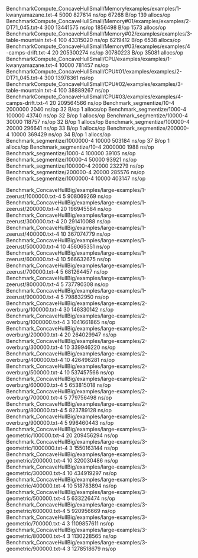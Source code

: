 BenchmarkCompute_ConcaveHullSmall/Memory/examples/examples/1-kwanyamazane.txt-4         	    5000	    827614 ns/op	   67268 B/op	     139 allocs/op
BenchmarkCompute_ConcaveHullSmall/Memory#01/examples/examples/2-DT71_045.txt-4          	     300	  13441575 ns/op	 1856498 B/op	    1573 allocs/op
BenchmarkCompute_ConcaveHullSmall/Memory#02/examples/examples/3-table-mountain.txt-4    	     100	  43315020 ns/op	 6219412 B/op	    6538 allocs/op
BenchmarkCompute_ConcaveHullSmall/Memory#03/examples/examples/4-camps-drift.txt-4       	      20	 205300274 ns/op	30780223 B/op	   35081 allocs/op
BenchmarkCompute_ConcaveHullSmall/CPU/examples/examples/1-kwanyamazane.txt-4         	   10000	    781457 ns/op
BenchmarkCompute_ConcaveHullSmall/CPU#01/examples/examples/2-DT71_045.txt-4          	     300	  13978361 ns/op
BenchmarkCompute_ConcaveHullSmall/CPU#02/examples/examples/3-table-mountain.txt-4    	     100	  38889267 ns/op
BenchmarkCompute_ConcaveHullSmall/CPU#03/examples/examples/4-camps-drift.txt-4       	      20	 209564566 ns/op
Benchmark_segmentize/10-4         	 2000000	      2040 ns/op	      32 B/op	       1 allocs/op
Benchmark_segmentize/1000-4       	  100000	     43740 ns/op	      32 B/op	       1 allocs/op
Benchmark_segmentize/10000-4      	   30000	    118757 ns/op	      32 B/op	       1 allocs/op
Benchmark_segmentize/100000-4     	   20000	    296641 ns/op	      33 B/op	       1 allocs/op
Benchmark_segmentize/200000-4     	   10000	    369429 ns/op	      34 B/op	       1 allocs/op
Benchmark_segmentize/1000000-4    	   10000	    503184 ns/op	      37 B/op	       1 allocs/op
Benchmark_segmentize/10-4         	 2000000	      1988 ns/op
Benchmark_segmentize/1000-4       	  100000	     39105 ns/op
Benchmark_segmentize/10000-4      	   50000	     93921 ns/op
Benchmark_segmentize/100000-4     	   20000	    232279 ns/op
Benchmark_segmentize/200000-4     	   20000	    285576 ns/op
Benchmark_segmentize/1000000-4    	   10000	    403147 ns/op




Benchmark_ConcaveHullBig/examples/large-examples/1-zeerust/1000000.txt-4         	       5	 908069269 ns/op
Benchmark_ConcaveHullBig/examples/large-examples/1-zeerust/200000.txt-4          	      20	 196945584 ns/op
Benchmark_ConcaveHullBig/examples/large-examples/1-zeerust/300000.txt-4          	      20	 291410088 ns/op
Benchmark_ConcaveHullBig/examples/large-examples/1-zeerust/400000.txt-4          	      10	 367074779 ns/op
Benchmark_ConcaveHullBig/examples/large-examples/1-zeerust/500000.txt-4          	      10	 456065351 ns/op
Benchmark_ConcaveHullBig/examples/large-examples/1-zeerust/600000.txt-4          	      10	 566632675 ns/op
Benchmark_ConcaveHullBig/examples/large-examples/1-zeerust/700000.txt-4          	       5	 681264457 ns/op
Benchmark_ConcaveHullBig/examples/large-examples/1-zeerust/800000.txt-4          	       5	 737790308 ns/op
Benchmark_ConcaveHullBig/examples/large-examples/1-zeerust/900000.txt-4          	       5	 798832950 ns/op
Benchmark_ConcaveHullBig/examples/large-examples/2-overburg/100000.txt-4         	      30	 146330142 ns/op
Benchmark_ConcaveHullBig/examples/large-examples/2-overburg/1000000.txt-4        	       3	1041661865 ns/op
Benchmark_ConcaveHullBig/examples/large-examples/2-overburg/200000.txt-4         	      20	 264029947 ns/op
Benchmark_ConcaveHullBig/examples/large-examples/2-overburg/300000.txt-4         	      10	 339946220 ns/op
Benchmark_ConcaveHullBig/examples/large-examples/2-overburg/400000.txt-4         	      10	 426496281 ns/op
Benchmark_ConcaveHullBig/examples/large-examples/2-overburg/500000.txt-4         	      10	 537457566 ns/op
Benchmark_ConcaveHullBig/examples/large-examples/2-overburg/600000.txt-4         	       5	 653815018 ns/op
Benchmark_ConcaveHullBig/examples/large-examples/2-overburg/700000.txt-4         	       5	 779756498 ns/op
Benchmark_ConcaveHullBig/examples/large-examples/2-overburg/800000.txt-4         	       5	 823789128 ns/op
Benchmark_ConcaveHullBig/examples/large-examples/2-overburg/900000.txt-4         	       5	 996460443 ns/op
Benchmark_ConcaveHullBig/examples/large-examples/3-geometric/100000.txt-4        	      20	 209456294 ns/op
Benchmark_ConcaveHullBig/examples/large-examples/3-geometric/1000000.txt-4       	       3	1550163144 ns/op
Benchmark_ConcaveHullBig/examples/large-examples/3-geometric/200000.txt-4        	      10	 320030486 ns/op
Benchmark_ConcaveHullBig/examples/large-examples/3-geometric/300000.txt-4        	      10	 434919297 ns/op
Benchmark_ConcaveHullBig/examples/large-examples/3-geometric/400000.txt-4        	      10	 518783894 ns/op
Benchmark_ConcaveHullBig/examples/large-examples/3-geometric/500000.txt-4        	       5	 633226474 ns/op
Benchmark_ConcaveHullBig/examples/large-examples/3-geometric/600000.txt-4        	       5	 920956669 ns/op
Benchmark_ConcaveHullBig/examples/large-examples/3-geometric/700000.txt-4        	       3	1109857611 ns/op
Benchmark_ConcaveHullBig/examples/large-examples/3-geometric/800000.txt-4        	       3	1130228565 ns/op
Benchmark_ConcaveHullBig/examples/large-examples/3-geometric/900000.txt-4        	       3	1278518679 ns/op
